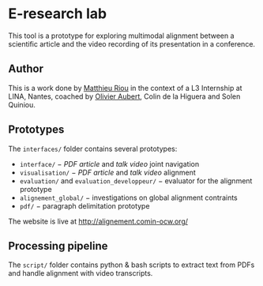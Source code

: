 E-research lab
==============

This tool is a prototype for exploring multimodal alignment between a
scientific article and the video recording of its presentation in a
conference.

Author
------

This is a work done by
[Matthieu Riou](https://github.com/Matthieu-Riou/) in the context of a
L3 Internship at LINA, Nantes, coached by
[Olivier Aubert](https://github.com/oaubert/), Colin de la Higuera and
Solen Quiniou.

Prototypes
----------

The `interfaces/` folder contains several prototypes:

- `interface/` − *PDF article* and  *talk video* joint navigation
- `visualisation/` − *PDF article* and  *talk video* alignment
- `evaluation/` and `evaluation_developpeur/` − evaluator for the alignment prototype
- `alignement_global/` − investigations on global alignment contraints
- `pdf/` − paragraph delimitation prototype

The website is live at http://alignement.comin-ocw.org/

Processing pipeline
-------------------

The `script/` folder contains python & bash scripts to extract text from PDFs and handle alignment with video transcripts.
